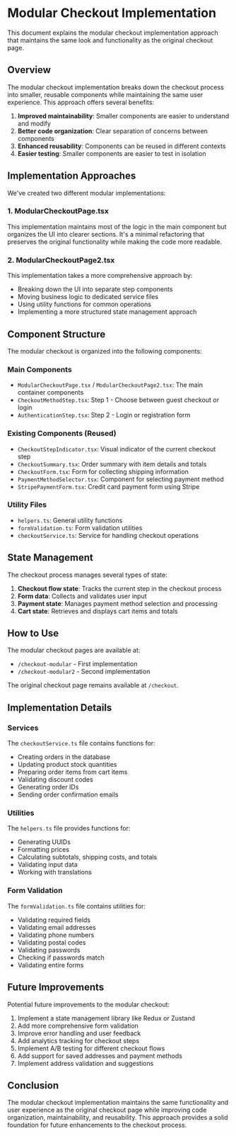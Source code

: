 # Modular Checkout Implementation

This document explains the modular checkout implementation approach that maintains the same look and functionality as the original checkout page.

## Overview

The modular checkout implementation breaks down the checkout process into smaller, reusable components while maintaining the same user experience. This approach offers several benefits:

1. **Improved maintainability**: Smaller components are easier to understand and modify
2. **Better code organization**: Clear separation of concerns between components
3. **Enhanced reusability**: Components can be reused in different contexts
4. **Easier testing**: Smaller components are easier to test in isolation

## Implementation Approaches

We've created two different modular implementations:

### 1. ModularCheckoutPage.tsx

This implementation maintains most of the logic in the main component but organizes the UI into clearer sections. It's a minimal refactoring that preserves the original functionality while making the code more readable.

### 2. ModularCheckoutPage2.tsx

This implementation takes a more comprehensive approach by:

- Breaking down the UI into separate step components
- Moving business logic to dedicated service files
- Using utility functions for common operations
- Implementing a more structured state management approach

## Component Structure

The modular checkout is organized into the following components:

### Main Components

- `ModularCheckoutPage.tsx` / `ModularCheckoutPage2.tsx`: The main container components
- `CheckoutMethodStep.tsx`: Step 1 - Choose between guest checkout or login
- `AuthenticationStep.tsx`: Step 2 - Login or registration form

### Existing Components (Reused)

- `CheckoutStepIndicator.tsx`: Visual indicator of the current checkout step
- `CheckoutSummary.tsx`: Order summary with item details and totals
- `CheckoutForm.tsx`: Form for collecting shipping information
- `PaymentMethodSelector.tsx`: Component for selecting payment method
- `StripePaymentForm.tsx`: Credit card payment form using Stripe

### Utility Files

- `helpers.ts`: General utility functions
- `formValidation.ts`: Form validation utilities
- `checkoutService.ts`: Service for handling checkout operations

## State Management

The checkout process manages several types of state:

1. **Checkout flow state**: Tracks the current step in the checkout process
2. **Form data**: Collects and validates user input
3. **Payment state**: Manages payment method selection and processing
4. **Cart state**: Retrieves and displays cart items and totals

## How to Use

The modular checkout pages are available at:

- `/checkout-modular` - First implementation
- `/checkout-modular2` - Second implementation

The original checkout page remains available at `/checkout`.

## Implementation Details

### Services

The `checkoutService.ts` file contains functions for:

- Creating orders in the database
- Updating product stock quantities
- Preparing order items from cart items
- Validating discount codes
- Generating order IDs
- Sending order confirmation emails

### Utilities

The `helpers.ts` file provides functions for:

- Generating UUIDs
- Formatting prices
- Calculating subtotals, shipping costs, and totals
- Validating input data
- Working with translations

### Form Validation

The `formValidation.ts` file contains utilities for:

- Validating required fields
- Validating email addresses
- Validating phone numbers
- Validating postal codes
- Validating passwords
- Checking if passwords match
- Validating entire forms

## Future Improvements

Potential future improvements to the modular checkout:

1. Implement a state management library like Redux or Zustand
2. Add more comprehensive form validation
3. Improve error handling and user feedback
4. Add analytics tracking for checkout steps
5. Implement A/B testing for different checkout flows
6. Add support for saved addresses and payment methods
7. Implement address validation and suggestions

## Conclusion

The modular checkout implementation maintains the same functionality and user experience as the original checkout page while improving code organization, maintainability, and reusability. This approach provides a solid foundation for future enhancements to the checkout process.
